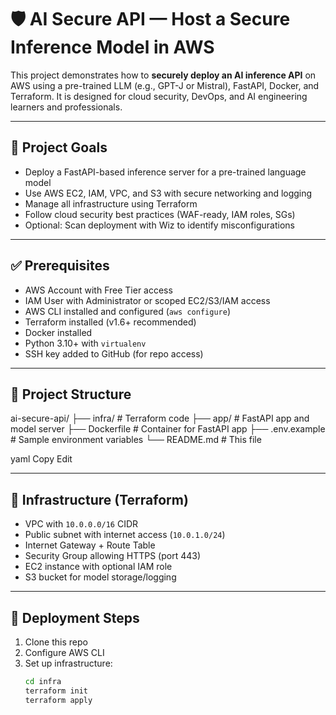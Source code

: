 # 🛡️ AI Secure API — Host a Secure Inference Model in AWS

This project demonstrates how to **securely deploy an AI inference API** on AWS using a pre-trained LLM (e.g., GPT-J or Mistral), FastAPI, Docker, and Terraform. It is designed for cloud security, DevOps, and AI engineering learners and professionals.

---

## 🎯 Project Goals

- Deploy a FastAPI-based inference server for a pre-trained language model
- Use AWS EC2, IAM, VPC, and S3 with secure networking and logging
- Manage all infrastructure using Terraform
- Follow cloud security best practices (WAF-ready, IAM roles, SGs)
- Optional: Scan deployment with Wiz to identify misconfigurations

---

## ✅ Prerequisites

- AWS Account with Free Tier access
- IAM User with Administrator or scoped EC2/S3/IAM access
- AWS CLI installed and configured (`aws configure`)
- Terraform installed (v1.6+ recommended)
- Docker installed
- Python 3.10+ with `virtualenv`
- SSH key added to GitHub (for repo access)

---

## 📁 Project Structure


ai-secure-api/
├── infra/ # Terraform code
├── app/ # FastAPI app and model server
├── Dockerfile # Container for FastAPI app
├── .env.example # Sample environment variables
└── README.md # This file

yaml
Copy
Edit

---

## 🧱 Infrastructure (Terraform)

- VPC with `10.0.0.0/16` CIDR
- Public subnet with internet access (`10.0.1.0/24`)
- Internet Gateway + Route Table
- Security Group allowing HTTPS (port 443)
- EC2 instance with optional IAM role
- S3 bucket for model storage/logging

---

## 🚀 Deployment Steps

1. Clone this repo  
2. Configure AWS CLI  
3. Set up infrastructure:
   ```bash
   cd infra
   terraform init
   terraform apply
